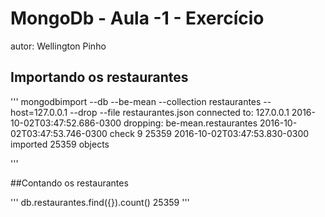 # MongoDb - Aula -1 - Exercício

autor: Wellington Pinho

## Importando os restaurantes

'''
mongodbimport --db --be-mean --collection restaurantes --host=127.0.0.1 --drop --file restaurantes.json
connected to: 127.0.0.1
2016-10-02T03:47:52.686-0300 dropping: be-mean.restaurantes
2016-10-02T03:47:53.746-0300 check 9 25359
2016-10-02T03:47:53.830-0300 imported 25359 objects

'''

##Contando os restaurantes

'''
db.restaurantes.find({}).count()
25359
'''

